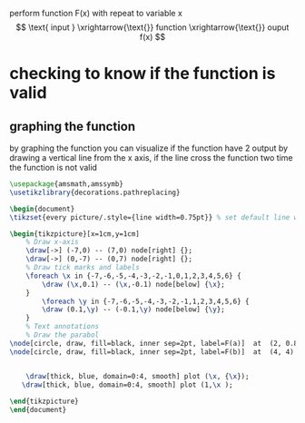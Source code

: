 perform  function  F(x) with repeat to variable  x 
$$
\text{ input } \xrightarrow{\text{}} function  \xrightarrow{\text{}} ouput f(x)   
$$


# checking to know if the function is valid 
## graphing the function  
by  graphing the function you can visualize if the function have 2 output by drawing a vertical line from the x axis, if the line cross the function two time the function is not valid
```tikz
\usepackage{amsmath,amssymb}
\usetikzlibrary{decorations.pathreplacing}

\begin{document}
\tikzset{every picture/.style={line width=0.75pt}} % set default line width

\begin{tikzpicture}[x=1cm,y=1cm]
    % Draw x-axis
    \draw[->] (-7,0) -- (7,0) node[right] {};
    \draw[->] (0,-7) -- (0,7) node[right] {};
    % Draw tick marks and labels
    \foreach \x in {-7,-6,-5,-4,-3,-2,-1,0,1,2,3,4,5,6} {
        \draw (\x,0.1) -- (\x,-0.1) node[below] {\x};
    }
        \foreach \y in {-7,-6,-5,-4,-3,-2,-1,1,2,3,4,5,6} {
        \draw (0.1,\y) -- (-0.1,\y) node[below] {\y};
    }
    % Text annotations  
    % Draw the parabol
\node[circle, draw, fill=black, inner sep=2pt, label=F(a)]  at  (2, 0.828) {};
\node[circle, draw, fill=black, inner sep=2pt, label=F(b)]  at  (4, 4) {};


    \draw[thick, blue, domain=0:4, smooth] plot (\x, {\x});
   \draw[thick, blue, domain=0:4, smooth] plot (1,\x );
 
\end{tikzpicture}
\end{document}


``` 

